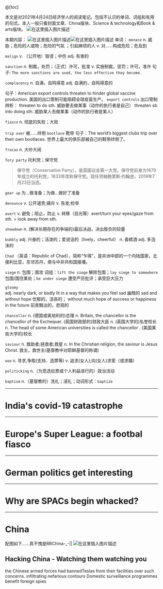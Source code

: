 @[toc]

本文是对2021年4月24日经济学人的阅读笔记。包括不认识的单词、词组和有用的句式。本人一般只看封面文章、China版块、Science & technology和Book & arts版块。
![在这里插入图片描述](https://img-blog.csdnimg.cn/20210502195838409.png?x-oss-process=image/watermark,type_ZmFuZ3poZW5naGVpdGk,shadow_10,text_aHR0cHM6Ly9ibG9nLmNzZG4ubmV0L215UmVhbGl6YXRpb24=,size_16,color_FFFFFF,t_70)

本期内容：
![在这里插入图片描述](https://img-blog.csdnimg.cn/202105022008260.png?x-oss-process=image/watermark,type_ZmFuZ3poZW5naGVpdGk,shadow_10,text_aHR0cHM6Ly9ibG9nLmNzZG4ubmV0L215UmVhbGl6YXRpb24=,size_16,color_FFFFFF,t_70)![在这里插入图片描述](https://img-blog.csdnimg.cn/2021050220094692.png?x-oss-process=image/watermark,type_ZmFuZ3poZW5naGVpdGk,shadow_10,text_aHR0cHM6Ly9ibG9nLmNzZG4ubmV0L215UmVhbGl6YXRpb24=,size_16,color_FFFFFF,t_70)
单词：
`menace`
n. 威胁；危险的人或物；危险的气氛 ；引起麻烦的人
v. 对……构成危险；危及到

`malign` 
v. （公开地）毁谤；中伤
adj. 有害的

`sanction` 
n. 制裁，处罚；（正式）许可，批准
v. 实施制裁，惩罚；许可，准许
句子: `The more sanctions are used, the less effective they become.` 
 
`complacency` 
n. 自满，自鸣得意
adj. 自满的，自鸣得意的

句子：American export controls threaten to hinder global vaccine production. 美国的出口管制可能阻碍全球疫苗生产。
`export controls` 出口管制
辨析：
threaten to do sth. 威胁要去做某事（动作的执行者是自己）
threaten sb into doing sth. 威胁某人去做某事（动作的执行者是某人）

`fiasco` n. 彻底的失败；大败

`trip over` 被……绊倒
`bootlace` 靴带
句子：The world’s biggest clubs trip over their own bootlaces. 世界上最大的俱乐部被自己的鞋带绊倒了。

`fracas` n. 大吵大闹

`Tory party` 托利党；保守党
> 保守党（Conservative Party），是英国议会第一大党。保守党前身为1679年成立的托利党，1833年改称保守党。现任领袖鲍里斯·约翰逊，2019年7月23日当选。

`gear up` 为…做准备；为做…做好了准备

`denounce`
v. 公开谴责;痛斥
v. 告发;检举 

`avert` 
v. 避免；阻止，防止 
v. 转移（目光等）avert/turn your eyes/gaze from sth. = look away from sth.

`showdown` 
n. (解决长期存在的争端的)最后决战，决出胜负的较量 

`bubbly`
adj. 兴奋的；活泼的；爱说话的（lively，cheerful） 
n. 香槟酒
adj. 多泡沫的

`Chad` （英语：Republic of Chad），简称“乍得”，是非洲中部的一个内陆国家，北接利比亚，东邻苏丹，南与中非共和国接壤。

`siege`
n. 包围；围攻
词组：`lift the siege` 解除包围；`lay siege to somewhere` 包围/围住某处；`be under siege` 遭受严厉批评；承受巨大压力

 `gloomy`  
adj. nearly dark, or badly lit in a way that makes you feel sad 幽暗的
sad and without hope 忧郁的，沮丧的；
without much hope of success or happiness in the future 前景黯淡的，悲观的

`chancellor` 
n.  (德国或奥地利的)总理
n. Britain, the chancellor is the chancellor of the Exchequer.  (英国财政部的)财政大臣
n. (英国大学的)名誉校长
n. The head of some American universities is called the chancellor .  (美国某些大学的)校长
 
`saviour` 
n. 救助者;拯救者;救星 
n. In the Christian religion, the saviour is Jesus Christ.  救主，救世主(基督教中对耶稣基督的称谓)

`woo`
v.  寻求,争取(支持、选票等) 
v.  追求(女人);向(女人)求爱（或求婚）

`politicking`  n.（为竞选拉票或个人利益进行的）政治活动

`baptism` n.（基督教的）洗礼；浸礼；动词形式：`baptize`

---
# India's covid-19 catastrophe
---
# Europe's Super League: a footbal fiasco

---
# German politics get interesting
---
# Why are SPACs begin whacked?

---
# China
配图如下……真不愧是BBChina-_-||
![在这里插入图片描述](https://img-blog.csdnimg.cn/20210502221313554.png?x-oss-process=image/watermark,type_ZmFuZ3poZW5naGVpdGk,shadow_10,text_aHR0cHM6Ly9ibG9nLmNzZG4ubmV0L215UmVhbGl6YXRpb24=,size_16,color_FFFFFF,t_70)

## Hacking China - Watching them watching you
the Chinese armed forces had bannedTeslas  from  their  facilities  over  such  con­cerns.
infiltrating
nefarious 
 con­tours
Domestic surveillance programmes benefit foreign spies


